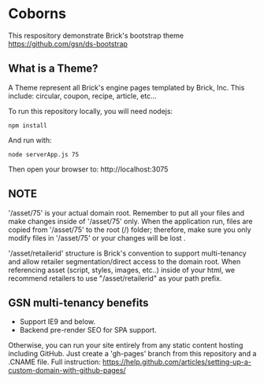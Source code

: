 # Coborns

This respository demonstrate Brick's bootstrap theme https://github.com/gsn/ds-bootstrap

## What is a Theme?
A Theme represent all Brick's engine pages templated by Brick, Inc.  This include: circular, coupon, recipe, article, etc...

To run this repository locally, you will need nodejs:  
```
npm install
```

And run with:

```
node serverApp.js 75
```

Then open your browser to: http://localhost:3075

## NOTE
'/asset/75' is your actual domain root.  Remember to put all your files and make changes inside of '/asset/75' only.  When the application run, files are copied from '/asset/75' to the root (/) folder; therefore, make sure you only modify files in '/asset/75' or your changes will be lost .

'/asset/retailerid' structure is Brick's convention to support multi-tenancy and allow retailer segmentation/direct access to the domain root.  When referencing asset (script, styles, images, etc..) inside of your html, we recommend retailers to use "/asset/retailerid" as your path prefix.

## GSN multi-tenancy benefits
* Support IE9 and below.  
* Backend pre-render SEO for SPA support.

Otherwise, you can run your site entirely from any static content hosting including GitHub.  Just create a 'gh-pages' branch from this repository and a .CNAME file.  Full instruction: https://help.github.com/articles/setting-up-a-custom-domain-with-github-pages/
